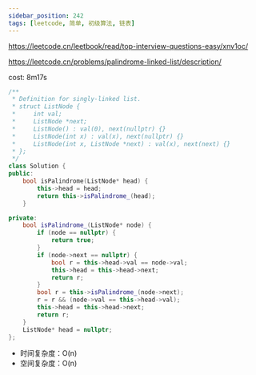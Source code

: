 ```yaml
---
sidebar_position: 242
tags: [leetcode, 简单, 初级算法, 链表]
---
```


https://leetcode.cn/leetbook/read/top-interview-questions-easy/xnv1oc/

https://leetcode.cn/problems/palindrome-linked-list/description/

cost: 8m17s

```cpp
/**
 * Definition for singly-linked list.
 * struct ListNode {
 *     int val;
 *     ListNode *next;
 *     ListNode() : val(0), next(nullptr) {}
 *     ListNode(int x) : val(x), next(nullptr) {}
 *     ListNode(int x, ListNode *next) : val(x), next(next) {}
 * };
 */
class Solution {
public:
    bool isPalindrome(ListNode* head) {
        this->head = head;
        return this->isPalindrome_(head);
    }

private:
    bool isPalindrome_(ListNode* node) {
        if (node == nullptr) {
            return true;
        }
        if (node->next == nullptr) {
            bool r = this->head->val == node->val;
            this->head = this->head->next;
            return r;
        }
        bool r = this->isPalindrome_(node->next);
        r = r && (node->val == this->head->val);
        this->head = this->head->next;
        return r;
    }
    ListNode* head = nullptr;
};
```

- 时间复杂度：O(n)
- 空间复杂度：O(n)

